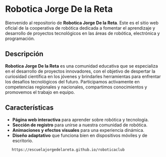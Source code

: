 

# Robotica Jorge De la Reta

Bienvenido al repositorio de **Robotica Jorge De la Reta**. Este es el sitio web oficial de la cooperativa de robótica dedicada a fomentar el aprendizaje y desarrollo de proyectos tecnológicos en las áreas de robótica, electrónica y programación.

## Descripción

**Robotica Jorge De la Reta** es una comunidad educativa que se especializa en el desarrollo de proyectos innovadores, con el objetivo de despertar la curiosidad científica en los jóvenes y brindarles herramientas para enfrentar los desafíos tecnológicos del futuro. Participamos activamente en competencias regionales y nacionales, compartimos conocimientos y promovemos el trabajo en equipo.

## Características

- **Página web interactiva** para aprender sobre robótica y tecnología.
- **Sección de registro** para unirse a nuestra comunidad de robótica.
- **Animaciones y efectos visuales** para una experiencia dinámica.
- **Diseño adaptativo** que funciona bien en dispositivos móviles y de escritorio.
```bash
   https://escuelajorgedelareta.github.io/roboticaclub
